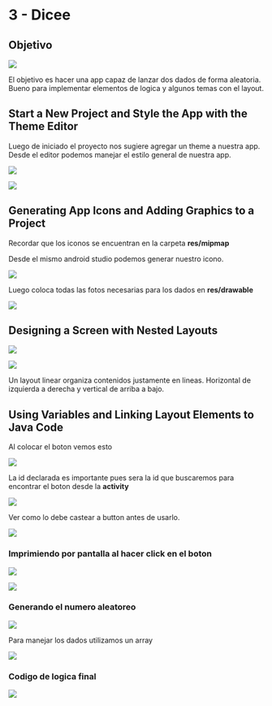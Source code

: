 # 3 - Dicee

## Objetivo

![](../../.gitbook/assets/imagen%20%28766%29.png)

El objetivo es hacer una app capaz de lanzar dos dados de forma aleatoria. Bueno para implementar elementos de logica y algunos temas con el layout.

## Start a New Project and Style the App with the Theme Editor

Luego de iniciado el proyecto nos sugiere agregar un theme a nuestra app. Desde el editor podemos manejar el estilo general de nuestra app.

![](../../.gitbook/assets/imagen%20%28761%29.png)

![](../../.gitbook/assets/imagen%20%28773%29.png)

## Generating App Icons and Adding Graphics to a Project

Recordar que los iconos se encuentran en la carpeta **res/mipmap**

Desde el mismo android studio podemos generar nuestro icono.

![](../../.gitbook/assets/imagen%20%28764%29.png)

Luego coloca todas las fotos necesarias para los dados en **res/drawable**

![](../../.gitbook/assets/imagen%20%28782%29.png)

## Designing a Screen with Nested Layouts

![](../../.gitbook/assets/imagen%20%28757%29.png)

![](../../.gitbook/assets/imagen%20%28763%29.png)

Un layout linear organiza contenidos justamente en lineas. Horizontal de izquierda a derecha y vertical de arriba a bajo.

## Using Variables and Linking Layout Elements to Java Code

Al colocar el boton vemos esto

![](../../.gitbook/assets/imagen%20%28754%29.png)

La id declarada es importante pues sera la id que buscaremos para encontrar el boton desde la **activity**

![](../../.gitbook/assets/imagen%20%28780%29.png)

Ver como lo debe castear a button antes de usarlo.

![](../../.gitbook/assets/imagen%20%28755%29.png)

### Imprimiendo por pantalla al hacer click en el boton

![](../../.gitbook/assets/imagen%20%28775%29.png)

![](../../.gitbook/assets/imagen%20%28753%29.png)

### Generando el numero aleatoreo

![](../../.gitbook/assets/imagen%20%28760%29.png)

Para manejar los dados utilizamos un array

![](../../.gitbook/assets/imagen%20%28756%29.png)

### Codigo de logica final

![](../../.gitbook/assets/imagen%20%28778%29.png)





